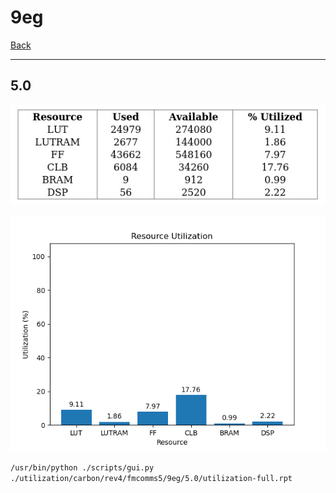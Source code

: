 # 9eg

[Back](<../rev4.md>)

---

## 5.0

<p align="center">
	<img src="../../../../../images/carbon/rev4/fmcomms5/9eg/5.0/table.jpg" />
</p>

<p align="center">
	<img src="../../../../../images/carbon/rev4/fmcomms5/9eg/5.0/graph.png" />
</p>

`/usr/bin/python ./scripts/gui.py ./utilization/carbon/rev4/fmcomms5/9eg/5.0/utilization-full.rpt`

